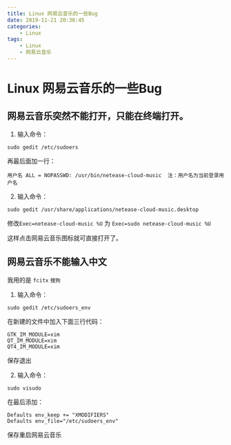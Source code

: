```yaml
---
title: Linux 网易云音乐的一些Bug
date: 2019-11-21 20:38:45
categories: 
    - Linux
tags: 
    - Linux
    - 网易云音乐
---
```




# Linux 网易云音乐的一些Bug

## 网易云音乐突然不能打开，只能在终端打开。

1. 输入命令：

```linux
sudo gedit /etc/sudoers
```


再最后面加一行：


```linux
用户名 ALL = NOPASSWD: /usr/bin/netease-cloud-music  注：用户名为当前登录用户名
```

2. 输入命令：

```linux
sudo gedit /usr/share/applications/netease-cloud-music.desktop 
```

修改`Exec=netease-cloud-music %U` 为 `Exec=sudo netease-cloud-music %U`

这样点击网易云音乐图标就可直接打开了。

## 网易云音乐不能输入中文

我用的是 `fcitx` `搜狗`

1. 输入命令：

```linux
sudo gedit /etc/sudoers_env
```

在新建的文件中加入下面三行代码：

```linux
GTK_IM_MODULE=xim
QT_IM_MODULE=xim
QT4_IM_MODULE=xim
```

保存退出

2. 输入命令：

```linux
sudo visudo
```

在最后添加：

```linux
Defaults env_keep += "XMODIFIERS"
Defaults env_file="/etc/sudoers_env"
```

保存重启网易云音乐

